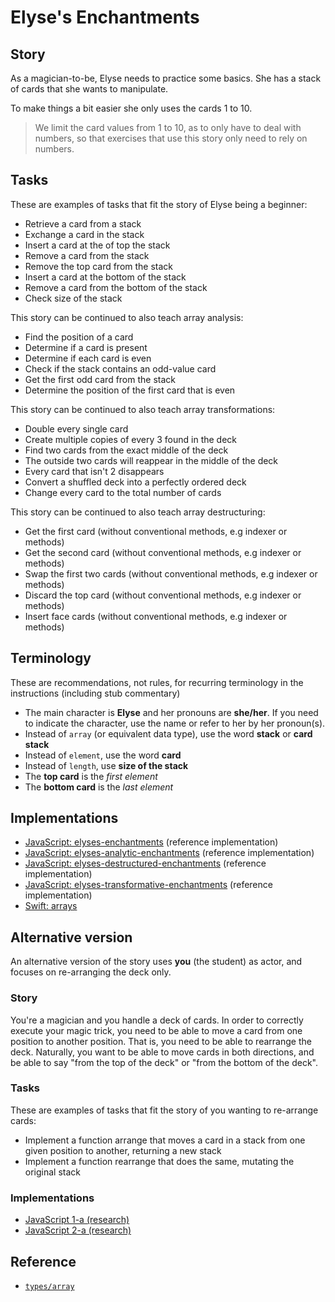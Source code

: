# Elyse's Enchantments

## Story

As a magician-to-be, Elyse needs to practice some basics. She has a stack of cards that she wants to manipulate.

To make things a bit easier she only uses the cards 1 to 10.

> <!-- not part of the story -->
>
> We limit the card values from 1 to 10, as to only have to deal with numbers,
> so that exercises that use this story only need to rely on numbers.

## Tasks

These are examples of tasks that fit the story of Elyse being a beginner:

- Retrieve a card from a stack
- Exchange a card in the stack
- Insert a card at the of top the stack
- Remove a card from the stack
- Remove the top card from the stack
- Insert a card at the bottom of the stack
- Remove a card from the bottom of the stack
- Check size of the stack

This story can be continued to also teach array analysis:

- Find the position of a card
- Determine if a card is present
- Determine if each card is even
- Check if the stack contains an odd-value card
- Get the first odd card from the stack
- Determine the position of the first card that is even

This story can be continued to also teach array transformations:

- Double every single card
- Create multiple copies of every 3 found in the deck
- Find two cards from the exact middle of the deck
- The outside two cards will reappear in the middle of the deck
- Every card that isn't 2 disappears
- Convert a shuffled deck into a perfectly ordered deck
- Change every card to the total number of cards

This story can be continued to also teach array destructuring:

- Get the first card (without conventional methods, e.g indexer or methods)
- Get the second card (without conventional methods, e.g indexer or methods)
- Swap the first two cards (without conventional methods, e.g indexer or methods)
- Discard the top card (without conventional methods, e.g indexer or methods)
- Insert face cards (without conventional methods, e.g indexer or methods)

## Terminology

These are recommendations, not rules, for recurring terminology in the instructions (including stub commentary)

- The main character is **Elyse** and her pronouns are **she/her**. If you need to indicate the character, use the name or refer to her by her pronoun(s).
- Instead of `array` (or equivalent data type), use the word **stack** or **card stack**
- Instead of `element`, use the word **card**
- Instead of `length`, use **size of the stack**
- The **top card** is the _first element_
- The **bottom card** is the _last element_

## Implementations

- [JavaScript: elyses-enchantments][implementation-javascript] (reference implementation)
- [JavaScript: elyses-analytic-enchantments][implementation-javascript-2] (reference implementation)
- [JavaScript: elyses-destructured-enchantments][implementation-javascript-3] (reference implementation)
- [JavaScript: elyses-transformative-enchantments][implementation-javascript-4] (reference implementation)
- [Swift: arrays][implementation-swift]

## Alternative version

An alternative version of the story uses **you** (the student) as actor, and focuses on re-arranging the deck only.

### Story

You're a magician and you handle a deck of cards. In order to correctly execute your magic trick, you need to be able to move a card from one position to another position. That is, you need to be able to rearrange the deck. Naturally, you want to be able to move cards in both directions, and be able to say "from the top of the deck" or "from the bottom of the deck".

### Tasks

These are examples of tasks that fit the story of you wanting to re-arrange cards:

- Implement a function arrange that moves a card in a stack from one given position to another, returning a new stack
- Implement a function rearrange that does the same, mutating the original stack

### Implementations

- [JavaScript 1-a (research)][implementation-javascript-research-1-a]
- [JavaScript 2-a (research)][implementation-javascript-research-2-a]

## Reference

- [`types/array`][types-array]

[types-array]: ../types/array.md
[implementation-javascript]: https://github.com/exercism/javascript/blob/main/exercises/concept/elyses-enchantments/.docs/instructions.md
[implementation-javascript-2]: https://github.com/exercism/javascript/blob/main/exercises/concept/elyses-analytic-enchantments/.docs/instructions.md
[implementation-javascript-3]: https://github.com/exercism/javascript/blob/main/exercises/concept/elyses-destructured-enchantments/.docs/instructions.md
[implementation-javascript-4]: https://github.com/exercism/javascript/blob/main/exercises/concept/elyses-transformative-enchantments/.docs/instructions.md
[implementation-javascript-research-1-a]: https://github.com/exercism/research_experiment_1/tree/master/exercises/javascript-1-a
[implementation-javascript-research-2-a]: https://github.com/exercism/research_experiment_1/tree/master/exercises/javascript-2-a
[implementation-swift]: https://github.com/exercism/swift/blob/main/exercises/concept/magician-in-training/.docs/instructions.md
